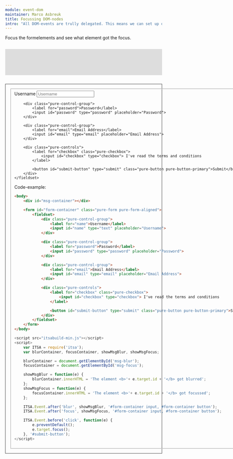 ```yaml
---
module: event-dom
maintainer: Marco Asbreuk
title: Focussing DOM-nodes
intro: "All DOM-events are trully delegated. This means we can set up only <b>one subscriber</b> for all focus-events. Also notice how we prevent-default the submitbutton and focussed in instead, so we still get a focus-message on that button."
---
```


<style type="text/css">
    #form-container {
        margin-top: 2em;
        min-height: 2.1em;
        border: solid 1px #333;
        padding: 1em;
    }
    #msg-container {
        margin: 2em 0;
        padding: 1em;
        background-color: #ddd;
    }
    #msg-blur, #msg-focus {
        min-height: 2em;
    }
</style>

Focus the formelements and see what element got the focus.

<div id="msg-container">
    <div id="msg-blur"></div>
    <div id="msg-focus"></div>
</div>

<form id="form-container" class="pure-form pure-form-aligned">
    <fieldset>
        <div class="pure-control-group">
            <label for="name">Username</label>
            <input id="name" type="text" placeholder="Username">
        </div>

        <div class="pure-control-group">
            <label for="password">Password</label>
            <input id="password" type="password" placeholder="Password">
        </div>

        <div class="pure-control-group">
            <label for="email">Email Address</label>
            <input id="email" type="email" placeholder="Email Address">
        </div>

        <div class="pure-controls">
            <label for="checkbox" class="pure-checkbox">
                <input id="checkbox" type="checkbox"> I've read the terms and conditions
            </label>

            <button id="submit-button" type="submit" class="pure-button pure-button-primary">Submit</button>
        </div>
    </fieldset>
</form>

Code-example:

```html
<body>
    <div id="msg-container"></div>

    <form id="form-container" class="pure-form pure-form-aligned">
        <fieldset>
            <div class="pure-control-group">
                <label for="name">Username</label>
                <input id="name" type="text" placeholder="Username">
            </div>

            <div class="pure-control-group">
                <label for="password">Password</label>
                <input id="password" type="password" placeholder="Password">
            </div>

            <div class="pure-control-group">
                <label for="email">Email Address</label>
                <input id="email" type="email" placeholder="Email Address">
            </div>

            <div class="pure-controls">
                <label for="checkbox" class="pure-checkbox">
                    <input id="checkbox" type="checkbox"> I've read the terms and conditions
                </label>

                <button id="submit-button" type="submit" class="pure-button pure-button-primary">Submit</button>
            </div>
        </fieldset>
    </form>
</body>
```

```js
<script src="itsabuild-min.js"></script>
<script>
    var ITSA = require('itsa');
    var blurContainer, focusContainer, showMsgBlur, showMsgFocus;

    blurContainer = document.getElementById('msg-blur');
    focusContainer = document.getElementById('msg-focus');

    showMsgBlur = function(e) {
        blurContainer.innerHTML = 'The element <b>'+ e.target.id + '</b> got blurred';
    };
    showMsgFocus = function(e) {
        focusContainer.innerHTML = 'The element <b>'+ e.target.id + '</b> got focussed';
    };

    ITSA.Event.after('blur', showMsgBlur, '#form-container input, #form-container button');
    ITSA.Event.after('focus', showMsgFocus, '#form-container input, #form-container button');

    ITSA.Event.before('click', function(e) {
        e.preventDefault();
        e.target.focus();
    }, '#submit-button');
</script>
```

<script src="../../dist/itsabuild-min.js"></script>
<script>
    var ITSA = require('itsa');
    var blurContainer, focusContainer, showMsgBlur, showMsgFocus;

    blurContainer = document.getElementById('msg-blur');
    focusContainer = document.getElementById('msg-focus');

    showMsgBlur = function(e) {
        blurContainer.innerHTML = 'The element <b>'+ e.target.id + '</b> got blurred';
    };
    showMsgFocus = function(e) {
        focusContainer.innerHTML = 'The element <b>'+ e.target.id + '</b> got focussed';
    };

    ITSA.Event.after('blur', showMsgBlur, '#form-container input, #form-container button');
    ITSA.Event.after('focus', showMsgFocus, '#form-container input, #form-container button');

    ITSA.Event.before('click', function(e) {
        e.preventDefault();
        e.target.focus();
    }, '#submit-button');
</script>
